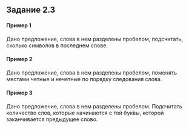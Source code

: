 ##  Задание 2.3

#### Пример 1
Дано предложение, слова в нем разделены пробелом, подсчитать, 
сколько символов в последнем слове.

#### Пример 2
Дано предложение, слова в нем разделены пробелом, 
поменять местами четные и нечетные по порядку следования слова.

#### Пример 3
Дано предложение, слова в нем разделены пробелом. Подсчитать количество слов,
которые начинаются с той буквы, которой заканчивается предыдущее слово.